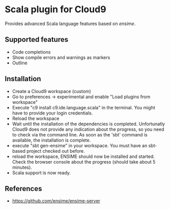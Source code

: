 Scala plugin for Cloud9
=======================

Provides advanced Scala language features based on *ensime*.


Supported features
------------------
- Code completions
- Show compile errors and warnings as markers
- Outline


Installation
------------
- Create a Cloud9 workspace (custom)
- Go to preferences -> experimental and enable "Load plugins from workspace"
- Execute "c9 install c9.ide.language.scala" in the terminal. You might have to provide your login credentials.
- Reload the workspace
- Wait until the installation of the dependencies is completed. Unfortunatly Cloud9 does not provide any
  indication about the progress, so you need to check via the command line. As soon as the 'sbt' command is available, the installation is complete.
- execute "sbt gen-ensime" in your workspace. You must have an sbt-based project checked out before.
- reload the workspace, ENSIME should now be installed and started. Check the browser console about the progress (should take about
  5 minutes).
- Scala support is now ready.


References
----------
- https://github.com/ensime/ensime-server